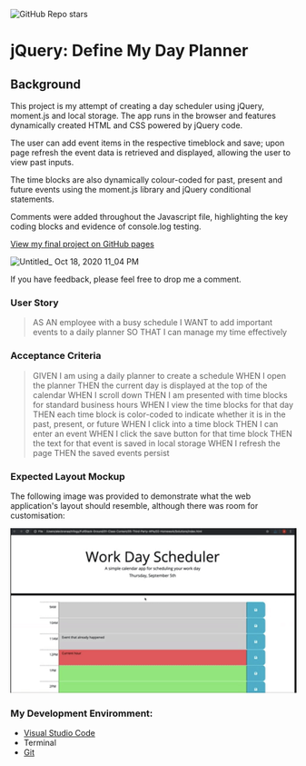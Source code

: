 ![GitHub Repo stars](https://img.shields.io/github/stars/rubybassi?style=social)

# jQuery: Define My Day Planner

## Background

This project is my attempt of creating a day scheduler using jQuery, moment.js and local storage. The app runs in the browser and features dynamically created HTML and CSS powered by jQuery code. 

The user can add event items in the respective timeblock and save; upon page refresh the event data is retrieved and displayed, allowing the user to view past inputs. 

The time blocks are also dynamically colour-coded for past, present and future events using the moment.js library and jQuery conditional statements.

Comments were added throughout the Javascript file, highlighting the key coding blocks and evidence of console.log testing. 

[View my final project on GitHub pages](https://rubybassi.github.io/define-my-day-planner/)

![Untitled_ Oct 18, 2020 11_04 PM](https://user-images.githubusercontent.com/25780327/96386952-b8e95c80-1196-11eb-9fa7-0f99da824eca.gif)

If you have feedback, please feel free to drop me a comment.

### User Story

> AS AN employee with a busy schedule
> I WANT to add important events to a daily planner
> SO THAT I can manage my time effectively

### Acceptance Criteria

> GIVEN I am using a daily planner to create a schedule
> WHEN I open the planner
> THEN the current day is displayed at the top of the calendar
> WHEN I scroll down
> THEN I am presented with time blocks for standard business hours
> WHEN I view the time blocks for that day
> THEN each time block is color-coded to indicate whether it is in the past, present, or future
> WHEN I click into a time block
> THEN I can enter an event
> WHEN I click the save button for that time block
> THEN the text for that event is saved in local storage
> WHEN I refresh the page
> THEN the saved events persist

### Expected Layout Mockup

The following image was provided to demonstrate what the web application's layout should resemble, although there was room for customisation:

![Demo](assets/demo.png)

### My Development Enviromment:
* [Visual Studio Code](https://code.visualstudio.com/)
* Terminal
* [Git](https://git-scm.com/book/en/v2/Getting-Started-Installing-Git)
